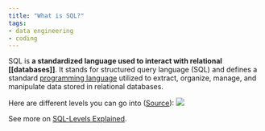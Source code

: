 ```yaml
---
title: "What is SQL?"
tags:
- data engineering
- coding
---
```

SQL is **a standardized language used to interact with relational [[databases]]**. It stands for structured query language (SQL) and defines a standard [programming language](term/programming%20languages.md) utilized to extract, organize, manage, and manipulate data stored in relational databases.

Here are different levels you can go into ([Source](https://twitter.com/largedatabank/status/1559651463919452161)):
![](images/sql-levels-explained.png)

See more on [SQL-Levels Explained](https://github.com/airbytehq/SQL-Levels-Explained).